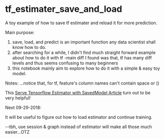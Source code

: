 # tf_estimater_save_and_load
A toy example of how to save tf estimater and reload it for more prediction.

Main purpose:
1. save, load, and predict is an important function any data scientist shall know how to do.
2. after searching for a while, I didn't find much straight forward example about how to do it with tf
    -main diff I found was that, tf has many diff levels and thus seems confusing to many beginners
3. this notebook mainly aim to explore how to do it with a simple & easy toy model.


Notes:
...notice that, for tf, feature's column names can't contain space or ()

This [Serve Tensorflow Estimator with SavedModel Article](http://shzhangji.com/blog/2018/05/14/serve-tensorflow-estimator-with-savedmodel/) turn out to be very helpful!


Next 09-29-2018:

It will be useful to figure out how to load estimator and continue training.

--tbh, use session & graph instead of estimator will make all those much easier...OTZ
